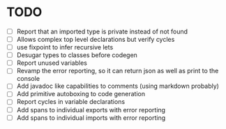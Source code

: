 # TODO

- [ ] Report that an imported type is private instead of not found
- [ ] Allows complex top level declarations but verify cycles
- [ ] use fixpoint to infer recursive lets
- [ ] Desugar types to classes before codegen
- [ ] Report unused variables
- [ ] Revamp the error reporting, so it can return json as well as print to the console
- [ ] Add javadoc like capabilities to comments (using markdown probably)
- [ ] Add primitive autoboxing to code generation
- [ ] Report cycles in variable declarations
- [ ] Add spans to individual exports with error reporting
- [ ] Add spans to individual imports with error reporting